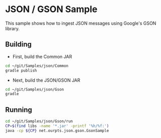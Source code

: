 # JSON / GSON Sample

This sample shows how to ingest JSON messages using Google's GSON library.

## Building

* First, build the Common JAR

```bash
cd ~/git/Samples/json/Common
gradle publish
```

* Next, build the JSON/GSON JAR

```bash
cd ~/git/Samples/json/Gson
gradle
```

## Running

```bash
cd ~/git/Samples/json/Gson/run
CP=$(find libs -name '*.jar' -printf '%h/%f:')
java -cp ${CP} net.ourpts.json.gson.GsonSample
```
